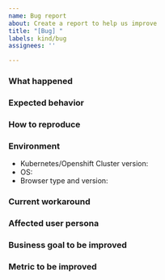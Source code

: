 ```yaml
---
name: Bug report
about: Create a report to help us improve
title: "[Bug] "
labels: kind/bug
assignees: ''

---
```


### What happened

### Expected behavior

### How to reproduce

### Environment
- Kubernetes/Openshift Cluster version:
- OS:
- Browser type and version:

### Current workaround

### Affected user persona

### Business goal to be improved

### Metric to be improved

